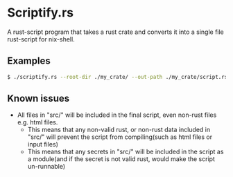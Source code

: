# Scriptify.rs
A rust-script program that takes a rust crate and converts it into a single file rust-script for nix-shell.

## Examples
```sh
$ ./scriptify.rs --root-dir ./my_crate/ --out-path ./my_crate/script.rs
```

## Known issues
- All files in "src/" will be included in the final script, even non-rust files e.g. html files.
    - This means that any non-valid rust, or non-rust data included in "src/" will prevent the script from compiling(such as html files or input files)
    - This means that any secrets in "src/" will be included in the script as a module(and if the secret is not valid rust, would make the script un-runnable)
